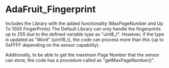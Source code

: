 # AdaFruit_Fingerprint
Includes the Library with the added functionality (MaxPageNumber and Up To 1000 FingerPrints)
The Default Library can only handle the fingerprints up to 255 due to the defined variable type as "uint8_t". 
However, if the type is updated as "Word" (uint16_t), the code can process more than this (up to 0xFFFF 
depending on the sensor capability).

Additionally, to be able to get the maximum Page Number that the sensor can store, 
the code has a procedure called as "getMaxPageNumber()".
